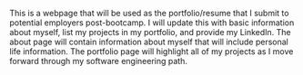 This is a webpage that will be used as the portfolio/resume that I submit to potential employers post-bootcamp.
I will update this with basic information about myself, list my projects in my portfolio, and provide my LinkedIn.
The about page will contain information about myself that will include personal life information.
The portfolio page will highlight all of my projects as I move forward through my software engineering path.
